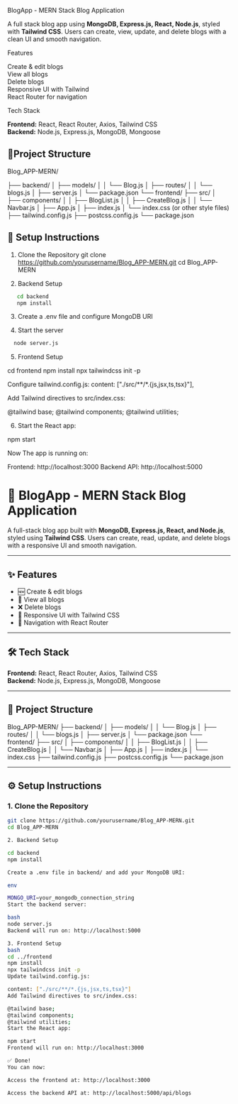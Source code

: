 BlogApp - MERN Stack Blog Application

   A full stack blog app using **MongoDB, Express.js, React, Node.js**, styled with **Tailwind CSS**. Users can create, view, update, and delete blogs with a clean UI and smooth navigation.

Features

   Create & edit blogs  
   View all blogs  
   Delete blogs  
   Responsive UI with Tailwind  
   React Router for navigation

Tech Stack

**Frontend:** React, React Router, Axios, Tailwind CSS  
**Backend:** Node.js, Express.js, MongoDB, Mongoose

## 📁Project Structure

Blog_APP-MERN/

├── backend/
│   ├── models/
│   │   └── Blog.js
│   ├── routes/
│   │   └── blogs.js
│   ├── server.js
│   └── package.json
└── frontend/
    ├── src/
    │   ├── components/
    │   │   ├── BlogList.js
    │   │   ├── CreateBlog.js
    │   │   └── Navbar.js
    │   ├── App.js
    │   ├── index.js
    │   └── index.css (or other style files)
    ├── tailwind.config.js
    ├── postcss.config.js
    └── package.json

## 🔧 Setup Instructions
1. Clone the Repository
git clone https://github.com/yourusername/Blog_APP-MERN.git
cd Blog_APP-MERN

2. Backend Setup
```bash
   cd backend
   npm install
```

3. Create a .env file and configure MongoDB URI

4. Start the server 
 ```bash 
   node server.js
```

5. Frontend Setup

cd frontend
npm install
npx tailwindcss init -p

Configure tailwind.config.js:
content: ["./src/**/*.{js,jsx,ts,tsx}"],

Add Tailwind directives to src/index.css:

@tailwind base;
@tailwind components;
@tailwind utilities;


6. Start the React app:

npm start

Now The app is running on:

Frontend: http://localhost:3000
Backend API: http://localhost:5000


# 📝 BlogApp - MERN Stack Blog Application

A full-stack blog app built with **MongoDB, Express.js, React, and Node.js**, styled using **Tailwind CSS**. Users can create, read, update, and delete blogs with a responsive UI and smooth navigation.

---

## ✨ Features

- 🆕 Create & edit blogs  
- 📖 View all blogs  
- ❌ Delete blogs  
- 🎨 Responsive UI with Tailwind CSS  
- 🔀 Navigation with React Router

---

## 🛠 Tech Stack

**Frontend:** React, React Router, Axios, Tailwind CSS  
**Backend:** Node.js, Express.js, MongoDB, Mongoose

---

## 📁 Project Structure

Blog_APP-MERN/
├── backend/
│ ├── models/
│ │ └── Blog.js
│ ├── routes/
│ │ └── blogs.js
│ ├── server.js
│ └── package.json
└── frontend/
├── src/
│ ├── components/
│ │ ├── BlogList.js
│ │ ├── CreateBlog.js
│ │ └── Navbar.js
│ ├── App.js
│ ├── index.js
│ └── index.css
├── tailwind.config.js
├── postcss.config.js
└── package.json

---

## ⚙️ Setup Instructions

### 1. Clone the Repository

```bash
git clone https://github.com/yourusername/Blog_APP-MERN.git
cd Blog_APP-MERN

2. Backend Setup

cd backend
npm install

Create a .env file in backend/ and add your MongoDB URI:

env

MONGO_URI=your_mongodb_connection_string
Start the backend server:

bash
node server.js
Backend will run on: http://localhost:5000

3. Frontend Setup
bash
cd ../frontend
npm install
npx tailwindcss init -p
Update tailwind.config.js:

content: ["./src/**/*.{js,jsx,ts,tsx}"]
Add Tailwind directives to src/index.css:

@tailwind base;
@tailwind components;
@tailwind utilities;
Start the React app:

npm start
Frontend will run on: http://localhost:3000

✅ Done!
You can now:

Access the frontend at: http://localhost:3000

Access the backend API at: http://localhost:5000/api/blogs